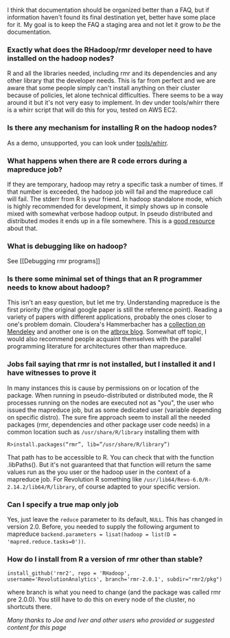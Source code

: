 I think that documentation should be organized better than a FAQ, but if information haven't found its final destination yet, better have some place for it. My goal is to keep the FAQ a staging area and not let it grow to *be* the documentation.

### Exactly what does the RHadoop/rmr developer need to have installed on the hadoop nodes?
R and  all the libraries needed, including rmr and its dependencies and any other library that the developer needs. This is far from perfect and we are aware that some people simply can't install anything on their cluster because of policies, let alone technical difficulties. There seems to be a way around it but it's not very easy to implement. In dev under tools/whirr there is a whirr script that will do this for you, tested on AWS EC2.

### Is there any mechanism for installing R on the hadoop nodes?
As a demo, unsupported, you can look under [tools/whirr](https://github.com/RevolutionAnalytics/RHadoop/tree/master/rmr2/pkg/tools/whirr). 
 
### What happens when there are R code errors during a mapreduce job?

If they are temporary, hadoop may retry a specific task a number of times. If that number is exceeded, the hadoop job will fail and the mapreduce call will fail. The stderr from R is your friend. In hadoop standalone mode, which is highly recommended for development, it simply shows up in console mixed with somewhat verbose hadoop output. In pseudo distributed and distributed modes it ends up in a file somewhere. This is a [good resource](http://www.cloudera.com/blog/2009/09/apache-hadoop-log-files-where-to-find-them-in-cdh-and-what-info-they-contain/) about that.

### What is debugging like on hadoop?

See [[Debugging rmr programs]]
 
### Is there some minimal set of things that an R programmer needs to know about hadoop?

This isn't an easy question, but let me try. Understanding mapreduce is the first priority (the original google paper is still the reference point). Reading a variety of papers with different applications, probably the ones closer to one's problem domain. Cloudera's Hammerbacher has a [collection on Mendeley](http://www.mendeley.com/groups/1058401/mapreduce-applications/) and another one is on the [atbrox blog](http://atbrox.com/2011/11/09/mapreduce-hadoop-algorithms-in-academic-papers-5th-update-%E2%80%93-nov-2011/). Somewhat off topic, I would also recommend people acquaint themselves with the parallel programming literature for architectures other than mapreduce. 

### Jobs fail saying that rmr is not installed, but I installed it and I have witnesses to prove it

In many instances this is cause by permissions on or location of the package. When running in pseudo-distributed or distributed mode, the R processes running on the nodes are executed not as "you", the user who issued the mapreduce job, but as some dedicated user (variable depending on specific distro). The sure fire approach seem to install all the needed packages (rmr, dependencies and other package user code needs) in a common location such as `/usr/share/R/library` installing them with 

```
R>install.packages(“rmr”, lib=”/usr/share/R/library”)
```

That path has to be accessible to R. You can check that with the function .libPaths(). But it's not guaranteed that that function will return the same values run as the you user or the hadoop user in the context of a mapreduce job. For Revolution R something like  `/usr/lib64/Revo-6.0/R-2.14.2/lib64/R/library`, of course adapted to your specific version.

### Can I specify a true map only job


Yes, just leave the `reduce` parameter to its default, `NULL`. This has changed in version 2.0. Before, you needed to supply the following argument to mapreduce `backend.parameters = lisat(hadoop = list(D = 'mapred.reduce.tasks=0'))`. 

### How do I install from R a version of rmr other than stable?

``` 
install_github('rmr2', repo = 'RHadoop', username='RevolutionAnalytics', branch='rmr-2.0.1', subdir="rmr2/pkg")
```
where branch is what you need to change (and the package was called rmr pre 2.0.0). You still have to do this on every node of the cluster, no shortcuts there.

*Many thanks to Joe and Iver and other users who provided or suggested content for this page*